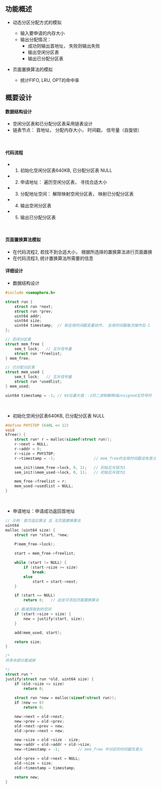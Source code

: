 



## 功能概述
- 动态分区分配方式的模拟
    - 输入要申请的内存大小
    - 输出分配情况： 
        - 成功则输出首地址， 失败则输出失败
        - 输出空闲分区表
        - 输出已分配分区表

- 页面置换算法的模拟
    - 统计FIFO, LRU, OPT的命中率

## 概要设计

#### 数据结构设计
- 空闲分区表和已分配分区表采用链表设计
- 链表节点： 首地址， 分配内存大小， 时间戳， 信号量（自旋锁）

<br>

#### 代码流程
- 1. 初始化空闲分区表640KB, 已分配分区表 NULL
- 2. 申请地址： 遍历空闲分区表， 寻找合适大小
- 3. 分配地址空间： 解除映射空闲分区表， 映射已分配分区表
- 4. 输出空闲分区表
- 5. 输出已分配分区表

<br>

#### 页面置换算法模拟
- 在代码流程2, 若找不到合适大小， 根据所选择的置换算法进行页面置换
- 在代码流程3, 统计置换算法所需要的信息

#### 详细设计
- 数据结构设计
```c
#include <semaphore.h>

struct run {
    struct run *next;
    struct run *prev;
    uint64 addr;
    uint64 size;
    uint64 timestamp;  // 和全局时间戳变量协作， 全局时间戳每次操作后-1
};

// 空闲分区表
struct mem_free {
    sem_t lock;   // 互斥信号量
    struct run *freelist;
} mem_free;

// 已分配分区表
struct mem_used {
    sem_t lock;   // 互斥信号量
    struct run *usedlist;
} mem_used;

uint64 timestamp = -1; // 64位最大值：-1的二进制解释成unsigned无符号时

```


<br>


- 初始化空闲分区表640KB, 已分配分区表 NULL
```c
#define PHYSTOP (640L << 12)
void
kfree() {
    struct run* r = malloc(sizeof(struct run));
    r->next = NULL;
    r->addr = 0;
    r->size = PHYSTOP;
    r->timestamp = -1;                 // mem_free的全局时间戳没有意义

    sem_init(&mem_free->lock, 0, 1);   // 初始互斥锁为1
    sem_init(&mem_used->lock, 0, 1);   // 初始互斥锁为1

    mem_free->freelist = r;
    mem_used->usedlist = NULL;
}
```


<br>


- 申请地址：申请成功返回首地址
```c
// 示例：首次适应算法 且 无页面置换算法
uint64
malloc (uint64 size) {
    struct run *start, *new;
    
    P(mem_free->lock);

    start = mem_free->freelist;

    while (start != NULL) {
        if (start->size >= size)
            break;
        else
            start = start->next;
    }

    if (start == NULL)
        return 0;   // 此处可添加页面置换算法

    // 裁减获取到的空间
    if (start->size > size) {
        new = justify(start, size);
    }

    add(mem_used, start);

    return size;
}

/*
将多余部分裁减掉

*/
struct run *
justify(struct run *old, uint64 size) {
    if (old->size <= size)
        return 0;
    
    struct run *new = malloc(sizeof(struct run));
    if (new == 0)
        return 0;

    new->next = old->next;
    new->prev = old->prev;
    old->next->prev = new;
    old->prev->next = new;

    new->size = old->size - size;
    new->addr = old->addr + old->size;
    new->timestamp = -1;        // mem_free 中分区的时间戳无意义

    old->prev = old->next = NULL;
    old->size = size;
    old->timestamp = timestamp;

    return new;
}

```